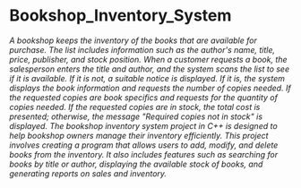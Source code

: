 # Bookshop_Inventory_System  
*A bookshop keeps the inventory of the books that are available for purchase. The list includes information such as the author's name, title, price, publisher, and stock position. When a customer requests a book, the salesperson enters the title and author, and the system scans the list to see if it is available. If it is not, a suitable notice is displayed. If it is, the system displays the book information and requests the number of copies needed. If the requested copies are book specifics and requests for the quantity of copies needed. If the requested copies are in stock, the total cost is presented; otherwise, the message "Required copies not in stock" is displayed. The bookshop inventory system project in C++ is designed to help bookshop owners manage their inventory efficiently. This project involves creating a program that allows users to add, modify, and delete books from the inventory. It also includes features such as searching for books by title or author, displaying the available stock of books, and generating reports on sales and inventory.*
